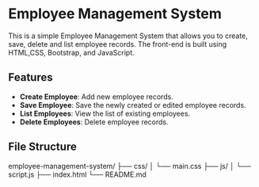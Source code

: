 # Employee Management System

This is a simple Employee Management System that allows you to create, save, delete and list employee records. The front-end is built using HTML,CSS, Bootstrap, and JavaScript.

## Features

- **Create Employee**: Add new employee records.
- **Save Employee**: Save the newly created or edited employee records.
- **List Employees**: View the list of existing employees.
- **Delete Employees**: Delete employee records.

## File Structure

employee-management-system/
├── css/
│   └── main.css
├── js/
│   └── script.js
├── index.html
└── README.md

